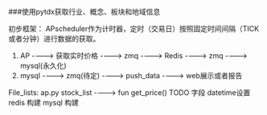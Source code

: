 ###使用pytdx获取行业、概念、板块和地域信息


初步框架：
APscheduler作为计时器，定时（交易日）按照固定时间间隔（TICK或者分钟）进行数据的获取。
1. AP ----> 获取实时价格 ----> zmq ----> Redis ----> zmq ----> mysql(永久化)
2. mysql  ----> zmq(待定) ----> push_data ----> web展示或者报告

File_lists:
ap.py
stock_list ----> fun get_price()
TODO 字段 datetime设置
redis 构建
mysql 构建

